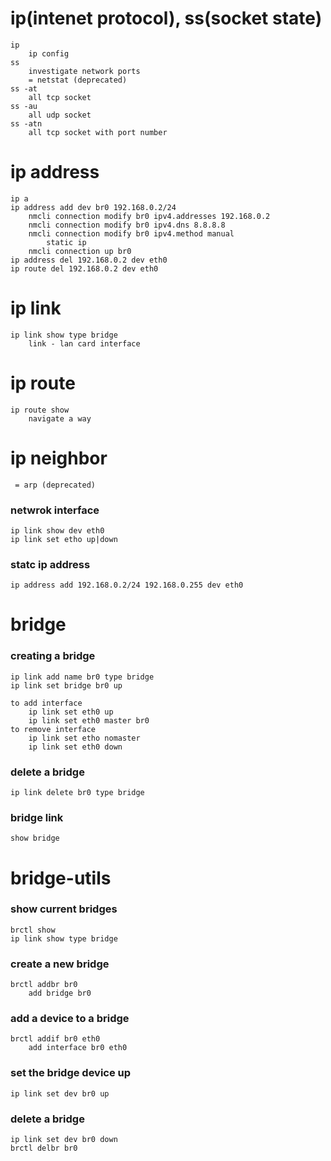 # ip(intenet protocol), ss(socket state)
    ip
        ip config
    ss
        investigate network ports
        = netstat (deprecated)
    ss -at
        all tcp socket
    ss -au
        all udp socket
    ss -atn
        all tcp socket with port number

# ip address
    ip a
    ip address add dev br0 192.168.0.2/24
        nmcli connection modify br0 ipv4.addresses 192.168.0.2
        nmcli connection modify br0 ipv4.dns 8.8.8.8
        nmcli connection modify br0 ipv4.method manual 
            static ip
        nmcli connection up br0 
    ip address del 192.168.0.2 dev eth0
    ip route del 192.168.0.2 dev eth0

# ip link 
    ip link show type bridge
        link - lan card interface

# ip route 
    ip route show
        navigate a way

# ip neighbor
     = arp (deprecated)

### netwrok interface
    ip link show dev eth0
    ip link set etho up|down
### statc ip address
    ip address add 192.168.0.2/24 192.168.0.255 dev eth0

# bridge

### creating a bridge
    ip link add name br0 type bridge
    ip link set bridge br0 up

    to add interface
        ip link set eth0 up
        ip link set eth0 master br0
    to remove interface
        ip link set etho nomaster
        ip link set eth0 down

### delete a bridge
    ip link delete br0 type bridge

### bridge link
    show bridge

# bridge-utils

### show current bridges
    brctl show
    ip link show type bridge

### create a new bridge
    brctl addbr br0
        add bridge br0

### add a device to a bridge
    brctl addif br0 eth0
        add interface br0 eth0

### set the bridge device up
    ip link set dev br0 up

### delete a bridge
    ip link set dev br0 down
    brctl delbr br0
